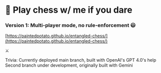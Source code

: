 # 👑 Play chess w/ me if you dare

### Version 1: Multi-player mode, no rule-enforcement 😃
[https://paintedpotato.github.io/entangled-chess/](https://paintedpotato.github.io/entangled-chess/)

⚔️

Trivia:
Currently deployed main branch, built with OpenAI's GPT 4.0's help
Second branch under development, originally built with Gemini
